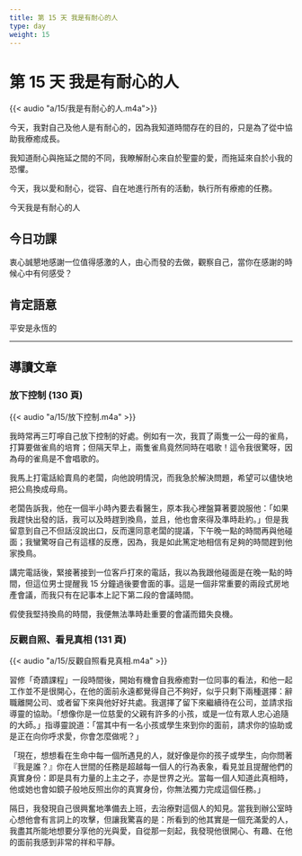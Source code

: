 ```yaml
---
title: 第 15 天 我是有耐心的人
type: day
weight: 15
---
```


# 第 15 天 我是有耐心的人

{{< audio "a/15/我是有耐心的人.m4a">}}

今天，我對自己及他人是有耐心的，因為我知道時間存在的目的，只是為了從中協助我療癒成長。

我知道耐心與拖延之間的不同，我瞭解耐心來自於聖靈的愛，而拖延來自於小我的恐懼。

今天，我以愛和耐心，從容、自在地進行所有的活動，執行所有療癒的任務。

今天我是有耐心的人

## 今日功課

衷心誠懇地感謝一位值得感激的人，由心而發的去做，觀察自己，當你在感謝的時候心中有何感受？

## 肯定語意

平安是永恆的

---

## 導讀文章

### 放下控制 (130 頁)

{{< audio "a/15/放下控制.m4a" >}}

我時常再三叮嚀自己放下控制的好處。例如有一次，我買了兩隻一公一母的雀鳥，打算要做雀鳥的培育；但隔天早上，兩隻雀鳥竟然同時在唱歌！這令我很驚呀，因為母的雀鳥是不會唱歌的。

我馬上打電話給賣鳥的老闆，向他說明情況，而我急於解決問題，希望可以儘快地把公鳥換成母鳥。

老闆告訴我，他在一個半小時內要去看醫生，原本我心裡盤算著要說服他：「如果我趕快出發的話，我可以及時趕到換鳥，並且，他也會來得及準時赴約。」但是我留意到自己不但話沒說出口，反而還同意老闆的提議，下午晚一點的時間再與他碰面；我蠻驚呀自己有這樣的反應，因為，我是如此篤定地相信有足夠的時間趕到他家換鳥。

講完電話後，緊接著接到一位客戶打來的電話，我以為我跟他碰面是在晚一點的時間，但這位男士提醒我 15 分鐘過後要會面的事。這是一個非常重要的兩段式房地產會議，而我只有在記事本上記下第二段的會議時間。

假使我堅持換鳥的時間，我便無法準時赴重要的會議而錯失良機。

### 反觀自照、看見真相 (131 頁)

{{< audio "a/15/反觀自照看見真相.m4a" >}}

習修「奇蹟課程」一段時間後，開始有機會自我療癒對一位同事的看法，和他一起工作並不是很開心，在他的面前永遠都覺得自己不夠好，似乎只剩下兩種選擇：辭職離開公司、或者留下來與他好好共處。我選擇了留下來繼續待在公司，並請求指導靈的協助。「想像你是一位慈愛的父親有許多的小孩，或是一位有眾人忠心追隨的大師。」指導靈說道：「當其中有一名小孩或學生來到你的面前，請求你的協助或是正在向你呼求愛，你會怎麼做呢？」

「現在，想想看在生命中每一個所遇見的人，就好像是你的孩子或學生，向你問著『我是誰？』你在人世間的任務是超越每一個人的行為表象，看見並且提醒他們的真實身份：即是具有力量的上主之子，亦是世界之光。當每一個人知道此真相時，他或她也會如鏡子般地反照出你的真實身份，你無法獨力完成這個任務。」

隔日，我發現自己很興奮地準備去上班，去治療對這個人的知見。當我到辦公室時心想他會有言詞上的攻擊，但讓我驚喜的是：所看到的他其實是一個充滿愛的人，我盡其所能地想要分享他的光與愛，自從那一刻起，我發現他很開心、有趣、在他的面前我感到非常的祥和平靜。
